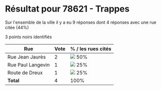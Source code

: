 # Résultat pour 78621 - Trappes

Sur l'ensemble de la ville il y a eu 9 réponses dont 4 réponses avec une rue citée (44%)

3 points noirs identifiés

| Rue | Vote | % / les rues cités|
|-----|------|-------------------|
| Rue Jean Jaurès | 2 | <img src="../../img/bar_50.gif" />&nbsp;50%|
| Rue Paul Langevin | 1 | <img src="../../img/bar_25.gif" />&nbsp;25%|
| Route de Dreux | 1 | <img src="../../img/bar_25.gif" />&nbsp;25%|
| **Total** | 4 | 100%|
